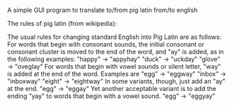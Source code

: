 A simple GUI program to translate to/from pig latin from/to english

The rules of pig latin (from wikipedia):

The usual rules for changing standard English into Pig Latin are as follows:
For words that begin with consonant sounds, the initial consonant or consonant cluster is moved to the end of the word, and "ay" is added, as in the following examples:
    "happy" → "appyhay"
    "duck" → "uckday"
    "glove" → "oveglay"
For words that begin with vowel sounds or silent letter, "way" is added at the end of the word. Examples are
    "egg" → "eggway"
    "inbox" → "inboxway"
    "eight" → "eightway"
In some variants, though, just add an "ay" at the end.
   "egg" → "eggay"
Yet another acceptable variant is to add the ending "yay" to words that begin with a vowel sound.
    "egg" → "eggyay"

